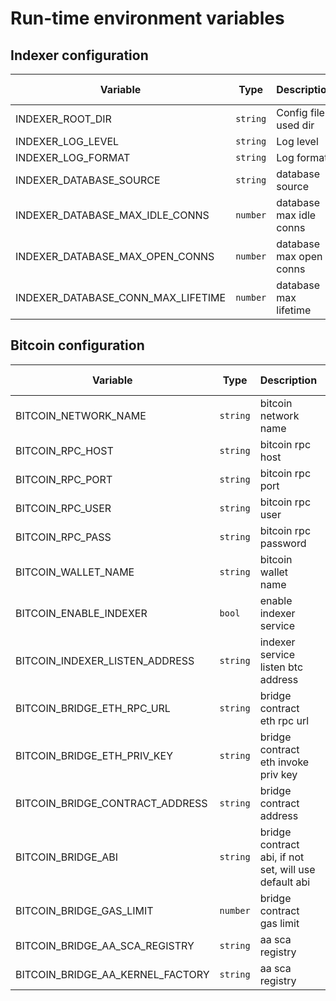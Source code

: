 # Run-time environment variables


## Indexer configuration

| Variable | Type| Description | Compulsoriness | Default value | Example value |
| --- | --- | --- | --- | --- | --- |
| INDEXER_ROOT_DIR | `string` | Config file used dir  | - |  |  |
| INDEXER_LOG_LEVEL | `string` | Log level | - | `info` | `info debug warn error panic fatal` |
| INDEXER_LOG_FORMAT | `string` | Log format | - | `console` | `` |
| INDEXER_DATABASE_SOURCE | `string` | database source | Required |  | `postgres://postgres:postgres@127.0.0.1:5432/b2-indexer` |
| INDEXER_DATABASE_MAX_IDLE_CONNS | `number` | database max idle conns| - | `10` | `10` |
| INDEXER_DATABASE_MAX_OPEN_CONNS | `number` | database max open conns| - | `20` | `20` |
| INDEXER_DATABASE_CONN_MAX_LIFETIME | `number` | database max lifetime| - | `3600` | `3600` |



## Bitcoin configuration


| Variable | Type| Description | Compulsoriness | Default value | Example value |
| --- | --- | --- | --- | --- | --- |
| BITCOIN_NETWORK_NAME | `string` | bitcoin network name | Required | testnet3 | `mainnet testnet3 regtest` |
| BITCOIN_RPC_HOST | `string` | bitcoin rpc host | Required |  | `127.0.0.1` |
| BITCOIN_RPC_PORT | `string` | bitcoin rpc port | Required |  | `8332` |
| BITCOIN_RPC_USER | `string` | bitcoin rpc user | Required |  |  |
| BITCOIN_RPC_PASS | `string` | bitcoin rpc password| Required |  |  |
| BITCOIN_WALLET_NAME | `string` | bitcoin wallet name| Required |  |  |
| BITCOIN_ENABLE_INDEXER | `bool` | enable indexer service | Required |  | `false true` |
| BITCOIN_INDEXER_LISTEN_ADDRESS | `string` | indexer service listen btc address | Required |  |  |
| BITCOIN_BRIDGE_ETH_RPC_URL | `string` | bridge contract eth rpc url | Required |  | `https://zkevm-rpc.bsquared.network` |
| BITCOIN_BRIDGE_ETH_PRIV_KEY | `string` | bridge contract eth invoke priv key | Required |  |  |
| BITCOIN_BRIDGE_CONTRACT_ADDRESS | `string` | bridge contract address| Required |  |  |
| BITCOIN_BRIDGE_ABI | `string` | bridge contract abi, if not set, will use default abi | - |  |  |
| BITCOIN_BRIDGE_GAS_LIMIT | `number` | bridge contract gas limit  | Required |  | `3000000` |
| BITCOIN_BRIDGE_AA_SCA_REGISTRY | `string` | aa sca registry | Required |  |  |
| BITCOIN_BRIDGE_AA_KERNEL_FACTORY | `string` | aa sca registry | Required |  |  |